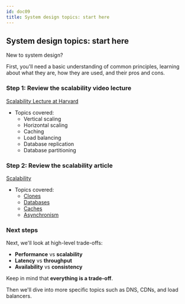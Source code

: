 ```yaml
---
id: doc09
title: System design topics: start here
---
```

    
## System design topics: start here

New to system design?

First, you'll need a basic understanding of common principles, learning about what they are, how they are used, and their pros and cons.

### Step 1: Review the scalability video lecture

[Scalability Lecture at Harvard](https://www.youtube.com/watch?v=-W9F__D3oY4)

-   Topics covered:
    -   Vertical scaling
    -   Horizontal scaling
    -   Caching
    -   Load balancing
    -   Database replication
    -   Database partitioning

### Step 2: Review the scalability article

[Scalability](http://www.lecloud.net/tagged/scalability/chrono)

-   Topics covered:
    -   [Clones](http://www.lecloud.net/post/7295452622/scalability-for-dummies-part-1-clones)
    -   [Databases](http://www.lecloud.net/post/7994751381/scalability-for-dummies-part-2-database)
    -   [Caches](http://www.lecloud.net/post/9246290032/scalability-for-dummies-part-3-cache)
    -   [Asynchronism](http://www.lecloud.net/post/9699762917/scalability-for-dummies-part-4-asynchronism)

### Next steps

Next, we'll look at high-level trade-offs:

-   **Performance** vs **scalability**
-   **Latency** vs **throughput**
-   **Availability** vs **consistency**

Keep in mind that **everything is a trade-off**.

Then we'll dive into more specific topics such as DNS, CDNs, and load balancers.
